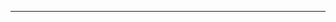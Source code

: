 <!--
CO_OP_TRANSLATOR_METADATA:
{
  "original_hash": "ce8224073b86b728ed52b19bed7932fd",
  "translation_date": "2025-08-26T13:28:14+00:00",
  "source_file": "06-text-generation-apps/README.md",
  "language_code": "lt"
}
-->



---

